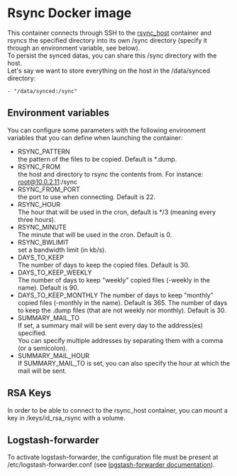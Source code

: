 # Rsync Docker image

This container connects through SSH to the [rsync_host](../rsync_host/readme.md) container and rsyncs the specified directory
into its own /sync directory (specify it through an environment variable, see below).  
To persist the synced datas, you can share this /sync directory with the host.  
Let's say we want to store everything on the host in the /data/synced directory:

    - "/data/synced:/sync"
    
## Environment variables

You can configure some parameters with the following environment variables that you can define when launching the container:

- RSYNC_PATTERN  
the pattern of the files to be copied. Default is *.dump.
- RSYNC_FROM  
the host and directory to rsync the contents from. For instance: root@10.0.2.11:/sync
- RSYNC_FROM_PORT  
the port to use when connecting. Default is 22.
- RSYNC_HOUR  
The hour that will be used in the cron, default is */3 (meaning every three hours).
- RSYNC_MINUTE  
The minute that will be used in the cron. Default is 0.
- RSYNC_BWLIMIT  
set a bandwidth limit (in kb/s).
- DAYS_TO_KEEP  
The number of days to keep the copied files. Default is 30.
- DAYS_TO_KEEP_WEEKLY  
The number of days to keep "weekly" copied files (-weekly in the name). Default is 90.
- DAYS_TO_KEEP_MONTHLY
The number of days to keep "monthly" copied files (-monthly in the name). Default is 365.
The number of days to keep the .dump files (that are not weekly nor monthly). Default is 30.
- SUMMARY_MAIL_TO  
If set, a summary mail will be sent every day to the address(es) specified.  
You can specify multiple addresses by separating them with a comma (or a semicolon).
- SUMMARY_MAIL_HOUR  
If SUMMARY_MAIL_TO is set, you can also specify the hour at which the mail will be sent.

## RSA Keys

In order to be able to connect to the rsync_host container, you can mount a key in /keys/id_rsa_rsync with a volume.

## Logstash-forwarder

To activate logstash-forwarder, the configuration file must be present at /etc/logstash-forwarder.conf (see [logstash-forwarder documentation](https://github.com/taktik/odoo-docker-commons/tree/master/logstash_forwarder)).

